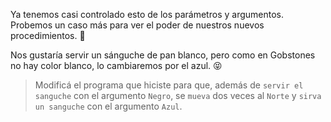 Ya tenemos casi controlado esto de los parámetros y argumentos. Probemos un caso más para ver el poder de nuestros nuevos procedimientos. :muscle:

Nos gustaría servir un sánguche de pan blanco, pero como en Gobstones no hay color blanco, lo cambiaremos por el azul. :stuck_out_tongue_closed_eyes:

> Modificá el programa que hiciste para que, además de `servir el sanguche` con el argumento `Negro`, se `mueva` dos veces al `Norte` y `sirva un sanguche` con el argumento `Azul`. 
